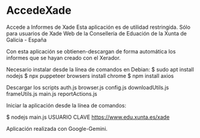 # AccedeXade
Accede a Informes de Xade
Esta aplicación es de utilidad restringida.
Sólo para usuarios de Xade Web de la Consellería de Eduación de la Xunta de Galicia  - España

Con esta aplicación se obtienen-descargan de forma automática los informes que se hayan creado con el Xerador.

Necesario instalar desde la línea de comandos en Debian:
$ sudo  apt install nodejs
$ npx puppeteer browsers install chrome
$ npm install axios

Descargar los scripts
 auth.js  browser.js  config.js  downloadUtils.js  frameUtils.js  main.js  reportActions.js

Iniciar la aplicación desde la línea de comandos:

$ nodejs   main.js USUARIO CLAVE  https://www.edu.xunta.es/xade


Aplicación realizada con Google-Gemini.
